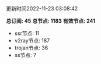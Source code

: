 更新时间2022-11-23 03:08:42

**总订阅: 45**
**总节点: 1183**
**有效节点: 241**
- ssr节点: 11
- v2ray节点: 187
- trojan节点: 36
- ss节点: 7
